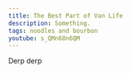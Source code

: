 ```yaml
---
title: The Best Part of Van Life
description: Something.
tags: noodles and bourbon
youtube: s_QMn68n6QM
---
```


Derp derp
